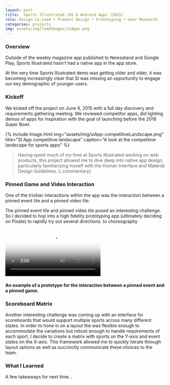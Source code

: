 ```yaml
---
layout: post
title:  Sports Illustrated iOS & Android Apps (2015)
role: Design Co-Lead • Product Design • Prototyping • User Research
categories: projects
img: assets/img/leadImages/siApps.png
---
```


### Overview


Outside of the weekly magazine app published to Newsstand and Google Play, Sports Illustrated hasn't had a native app in the app store.

At the very time Sports Illustrated demo was getting older and older, it was becoming increasingly clear that SI was missing an opportunity to engage our key demographic of younger users.


### Kickoff

We kicked off the project on June 9, 2015 with a full day discovery and requirements gathering meeting. We reviewed competitor apps, did lighting demos of apps for inspiration with the goal of launching before the 2016 Super Bowl.

{% include image.html img="assets/img/siApp-competitiveLandscape.png" title="SI App competitive landscape" caption="A look at the competitive landscape for sports apps" %}


> Having spent much of my time at Sports Illustrated working on web products, this project allowed me to dive deep into native app design, particularly familiarizing myself with the Human Interface and Material Design Guidelines.
{:.commentary}

### Pinned Game and Video Interaction

One of the trickier interactions within the app was the interaction between a pinned event tile and a pinned video tile.

The pinned event tile and pinned video tile posed an interesting challenge. So I decided to hop into a high fidelity prototyping app (ultimately deciding on Pixate) to rapidly try out several directions.  to choreography

<video class="screencap" src="/assets/videos/pinnedEventAndVideo.mp4" poster="/assets/img/pinnedEventAndVideoPoster.png" loop controls></video>
<h4 class="caption">An example of a prototype for the interaction between a pinned event and a pinned game.</h4>

### Scoreboard Matrix
Another interesting challenge was coming up with an interface for scoreboards that would support multiple sports across many different states. In order to hone in on a layout the was flexible enough to accommodate the variations but robust enough to handle requirements of each sport, I decide to create a matrix with sports on the Y-axis and event states on the X-axis. This framework allowed me to quickly iterate through layout options as well as succinctly communicate these choices to the team.

### What I Learned
A few takeaways for next time…
